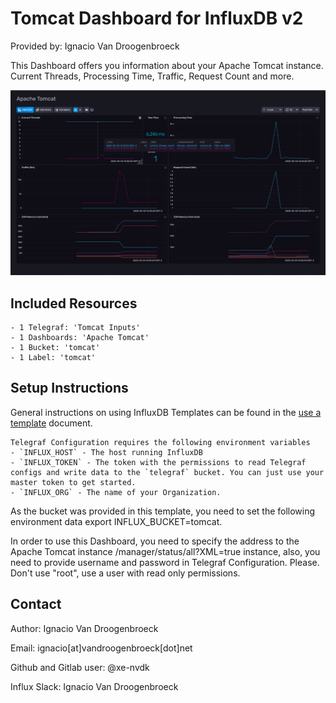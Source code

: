 # Tomcat Dashboard for InfluxDB v2

Provided by: Ignacio Van Droogenbroeck

This Dashboard offers you information about your Apache Tomcat instance. Current Threads, Processing Time, Traffic, Request Count and more.

![Dashboard Screenshot](screenshot.png)

## Included Resources

    - 1 Telegraf: 'Tomcat Inputs'
    - 1 Dashboards: 'Apache Tomcat'
    - 1 Bucket: 'tomcat'
    - 1 Label: 'tomcat'

## Setup Instructions

General instructions on using InfluxDB Templates can be found in the [use a template](../docs/use_a_template.md) document.
    
    Telegraf Configuration requires the following environment variables
    - `INFLUX_HOST` - The host running InfluxDB
    - `INFLUX_TOKEN` - The token with the permissions to read Telegraf configs and write data to the `telegraf` bucket. You can just use your master token to get started.
    - `INFLUX_ORG` - The name of your Organization.

As the bucket was provided in this template, you need to set the following environment data <k>export INFLUX_BUCKET=tomcat</k>.

In order to use this Dashboard, you need to specify the address to the Apache Tomcat instance /manager/status/all?XML=true instance, also, you need to provide username and password in Telegraf Configuration. Please. Don't use "root", use a user with read only permissions. 

## Contact

Author: Ignacio Van Droogenbroeck

Email: ignacio[at]vandroogenbroeck[dot]net

Github and Gitlab user: @xe-nvdk 

Influx Slack: Ignacio Van Droogenbroeck
